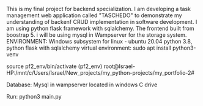 This is my final project for backend specialization. I am developing a task management web application called "TASCHEDO" to demonstrate my understanding of backenf CRUD implementation in software development. I am using python flask framework with sqlalchemy. The frontend built from boostrap 5. i will be using mysql in Wampserver for the storage system.
ENVIRONMENT: Windows subsystem for linux - ubuntu 20.04
python 3.8, python flask with sqlalchemy
virtual environment: sudo apt install python3-venv

source pf2_env/bin/activate
(pf2_env) root@Israel-HP:/mnt/c/Users/Israel/New_projects/my_python-projects/my_portfolio-2# 

Database: Mysql in wampserver located in windows C drive

Run: python3 main.py
